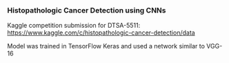 ### Histopathologic Cancer Detection using CNNs

Kaggle competition submission for DTSA-5511:
https://www.kaggle.com/c/histopathologic-cancer-detection/data

Model was trained in TensorFlow Keras and used a network similar to VGG-16
